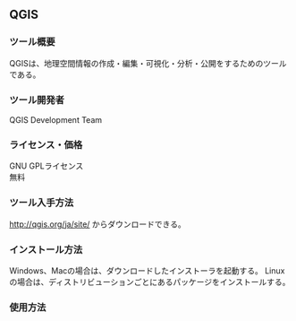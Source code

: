 ﻿##  QGIS

### ツール概要
QGISは、地理空間情報の作成・編集・可視化・分析・公開をするためのツールである。

### ツール開発者
QGIS Development Team

### ライセンス・価格
GNU GPLライセンス   
無料

### ツール入手方法
<http://qgis.org/ja/site/> からダウンロードできる。

### インストール方法
Windows、Macの場合は、ダウンロードしたインストーラを起動する。
Linuxの場合は、ディストリビューションごとにあるパッケージをインストールする。

### 使用方法
